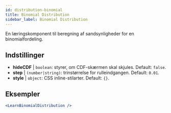 ```yaml
---
id: distribution-binomial
title: Binomial Distribution
sidebar_label: Binomial Distribution
---
```


En læringskomponent til beregning af sandsynligheder for en binomialfordeling.

## Indstillinger

* __hideCDF__ | `boolean`: styrer, om CDF-skærmen skal skjules. Default: `false`.
* __step__ | `(number|string)`: trinstørrelse for rulleindgangen. Default: `0.01`.
* __style__ | `object`: CSS inline-stilarter. Default: `{}`.


## Eksempler

```jsx live
<LearnBinomialDistribution />
```

